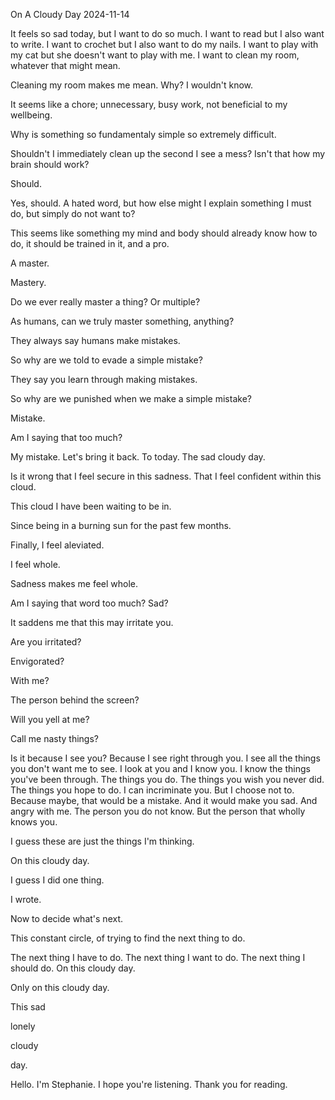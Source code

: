 On A Cloudy Day 
2024-11-14

It feels so sad today, but I want to do so much. I want to read but I also want to write. I want to crochet but I also want to do my nails. I want to play with my cat but she doesn't want to play with me. I want to clean my room, whatever that might mean. 

Cleaning my room makes me mean. Why? I wouldn't know.

It seems like a chore; unnecessary, busy work, not beneficial to my wellbeing. 

Why is something so fundamentaly simple so extremely difficult. 

Shouldn't I immediately clean up the second I see a mess? Isn't that how my brain should work?

Should. 

Yes, should. A hated word, but how else might I explain something I must do, but simply do not want to? 

This seems like something my mind and body should already know how to do, it should be trained in it, and a pro.

A master.

Mastery. 

Do we ever really master a thing? Or multiple? 

As humans, can we truly master something, anything?

They always say humans make mistakes. 

So why are we told to evade a simple mistake?

They say you learn through making mistakes. 

So why are we punished when we make a simple mistake?

Mistake. 

Am I saying that too much?

My mistake. Let's bring it back. To today. The sad cloudy day. 

Is it wrong that I feel secure in this sadness. That I feel confident within this cloud. 

This cloud I have been waiting to be in. 

Since being in a burning sun for the past few months. 

Finally, I feel aleviated. 

I feel whole. 

Sadness makes me feel whole. 

Am I saying that word too much? Sad? 

It saddens me that this may irritate you. 

Are you irritated?

Envigorated? 

With me?

The person behind the screen?

Will you yell at me?

Call me nasty things?

Is it because I see you? Because I see right through you. I see all the things you don't want me to see. 
I look at you and I know you. I know the things you've been through. The things you do. The things you wish you never did. The things you hope to do. I can incriminate you. But I choose not to. Because maybe, that would be a mistake. And it would make you sad. And angry with me. The person you do not know. But the person that wholly knows you.

I guess these are just the things I'm thinking. 

On this cloudy day. 

I guess I did one thing. 

I wrote. 

Now to decide what's next.

This constant circle, of trying to find the next thing to do. 

The next thing I have to do. The next thing I want to do. The next thing I should do. On this cloudy day. 

Only on this cloudy day. 

This sad

lonely

cloudy

day.

Hello. I'm Stephanie. I hope you're listening. Thank you for reading. 
